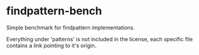 findpattern-bench
=================

Simple benchmark for findpattern implementations.

Everything under 'patterns' is not included in the license,
each specific file contains a link pointing to it's origin.
